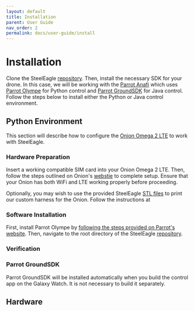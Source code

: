 ```yaml
---
layout: default
title: Installation
parent: User Guide
nav_order: 2
permalink: docs/user-guide/install
---
```

# Installation
Clone the SteelEagle [repository](https://github.com/cmusatyalab/steel-eagle/tree/main). Then, install the necessary SDK for your drone. In this case, we will be working with the [Parrot Anafi](https://www.parrot.com/us/drones/anafi) which uses [Parrot Olympe](https://developer.parrot.com/docs/olympe/installation.html) for Python control and [Parrot GroundSDK](https://developer.parrot.com/docs/groundsdk-android/index.html) for Java control. Follow the steps below to install either the Python or Java control environment.

## Python Environment
This section will describe how to configure the [Onion Omega 2 LTE](https://onion.io/store/omega2-lte-na/) to work with SteelEagle.

### Hardware Preparation
Insert a working compatible SIM card into your Onion Omega 2 LTE. Then, follow the steps outlined on Onion's [webstie](https://onion.io/omega2-lte-guide/) to complete setup. Ensure that your Onion has both WiFi and LTE working properly before proceeding.

Optionally, you may wish to use the provided SteelEagle [STL files](https://github.com/cmusatyalab/steel-eagle/tree/main/stl/) to print our custom harness for the Onion. Follow the instructions at

### Software Installation
First, install Parrot Olympe by [following the steps provided on Parrot's website](https://developer.parrot.com/docs/olympe/installation.html). Then, navigate to the root directory of the SteelEagle [repository](https://github.com/cmusatyalab/steel-eagle/tree/main).

### Verification

### Parrot GroundSDK
Parrot GroundSDK will be installed automatically when you build the control app on the Galaxy Watch. It is not necessary to build it separately.

## Hardware
 

